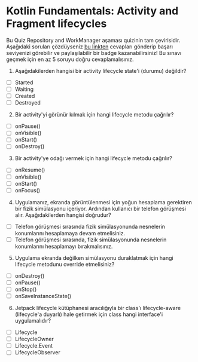 # Kotlin Fundamentals: Activity and Fragment lifecycles

Bu Quiz Repository and WorkManager aşaması quizinin tam çevirisidir. Aşağıdaki soruları çözdüyseniz [bu linkten](https://developer.android.com/courses/quizzes/kotlin-fundamentals-five/kotlin-fundamentals-five?continue=https%3A%2F%2Fdeveloper.android.com%2Fcourses%2Fpathways%2Fkotlin-fundamentals-five%23quiz-%2Fcourses%2Fquizzes%2Fkotlin-fundamentals-five%2Fkotlin-fundamentals-five)  cevapları gönderip başarı seviyenizi görebilir ve paylaşılabilir bir badge kazanabilirsiniz! Bu sınavı geçmek için en az 5 soruyu doğru cevaplamalısınız.

1. Aşağıdakilerden hangisi bir activity lifecycle state'i (durumu) değildir?
- [ ] Started
- [ ] Waiting
- [ ] Created
- [ ] Destroyed

2. Bir activity'yi görünür kılmak için hangi lifecycle metodu çağrılır?
- [ ] onPause()
- [ ] onVisible()
- [ ] onStart()
- [ ] onDestroy()

3. Bir activity'ye odağı vermek için hangi lifecycle metodu çağrılır?
- [ ] onResume()
- [ ] onVisible()
- [ ] onStart()
- [ ] onFocus() 

4. Uygulamanız, ekranda görüntülenmesi için yoğun hesaplama gerektiren bir fizik simülasyonu içeriyor. Ardından kullanıcı bir telefon görüşmesi alır. Aşağıdakilerden hangisi doğrudur?
- [ ] Telefon görüşmesi sırasında fizik simülasyonunda nesnelerin konumlarını hesaplamaya devam etmelisiniz.
- [ ] Telefon görüşmesi sırasında, fizik simülasyonunda nesnelerin konumlarını hesaplamayı bırakmalısınız.

5. Uygulama ekranda değilken simülasyonu duraklatmak için hangi lifecycle metodunu override etmelisiniz?
- [ ] onDestroy()
- [ ] onPause()
- [ ] onStop()
- [ ] onSaveInstanceState()

6. Jetpack lifecycle kütüphanesi aracılığıyla bir class'ı lifecycle-aware (lifecycle'a duyarlı) hale getirmek için class hangi interface'i uygulamalıdır?
- [ ] Lifecycle
- [ ] LifecycleOwner 
- [ ] Lifecycle.Event 
- [ ] LifecycleObserver
